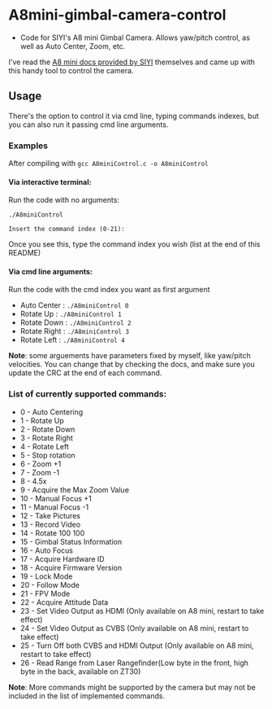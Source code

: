 # A8mini-gimbal-camera-control

- Code for SIYI's A8 mini Gimbal Camera. Allows yaw/pitch control, as well as Auto Center, Zoom, etc.

I've read the [A8 mini docs provided by SIYI](https://shop.siyi.biz/products/siyi-a8-mini) themselves and came up with this handy tool to control the camera.

## Usage

There's the option to control it via cmd line, typing commands indexes, but you can also run it passing cmd line arguments. 

### Examples
After compiling with `gcc A8miniControl.c -o A8miniControl`

#### Via interactive terminal:

Run the code with no arguments: 

`./A8miniControl`

`Insert the command index (0-21):` 

Once you see this, type the command index you wish (list at the end of this README)

#### Via cmd line arguments:

Run the code with the cmd index you want as first argument

- Auto Center    : `./A8miniControl 0`
- Rotate Up      : `./A8miniControl 1`
- Rotate Down    : `./A8miniControl 2`
- Rotate Right   : `./A8miniControl 3`
- Rotate Left    : `./A8miniControl 4`

**Note**: some arguements have parameters fixed by myself, like yaw/pitch velocities. You can change that by checking the docs, and make sure you update the CRC at the end of each command.

### List of currently supported commands:

- 0  - Auto Centering
- 1  - Rotate Up
- 2  - Rotate Down
- 3  - Rotate Right
- 4  - Rotate Left
- 5  - Stop rotation
- 6  - Zoom +1
- 7  - Zoom -1
- 8  - 4.5x
- 9  - Acquire the Max Zoom Value
- 10 - Manual Focus +1
- 11 - Manual Focus -1
- 12 - Take Pictures
- 13 - Record Video
- 14 - Rotate 100 100
- 15 - Gimbal Status Information
- 16 - Auto Focus
- 17 - Acquire Hardware ID
- 18 - Acquire Firmware Version
- 19 - Lock Mode
- 20 - Follow Mode
- 21 - FPV Mode
- 22 - Acquire Attitude Data
- 23 - Set Video Output as HDMI (Only available on A8 mini, restart to take effect)
- 24 - Set Video Output as CVBS (Only available on A8 mini, restart to take effect)
- 25 -  Turn Off both CVBS and HDMI Output (Only available on A8 mini, restart to take effect)
- 26 - Read Range from Laser Rangefinder(Low byte in the front, high byte in the back, available on ZT30)

**Note**: More commands might be supported by the camera but may not be included in the list of implemented commands.
